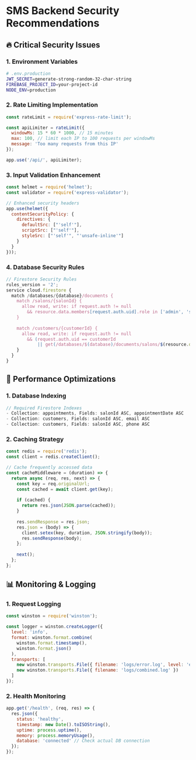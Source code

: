 # SMS Backend Security Recommendations

## 🔥 Critical Security Issues

### 1. Environment Variables
```bash
# .env.production
JWT_SECRET=generate-strong-random-32-char-string
FIREBASE_PROJECT_ID=your-project-id
NODE_ENV=production
```

### 2. Rate Limiting Implementation
```javascript
const rateLimit = require('express-rate-limit');

const apiLimiter = rateLimit({
  windowMs: 15 * 60 * 1000, // 15 minutes
  max: 100, // limit each IP to 100 requests per windowMs
  message: 'Too many requests from this IP'
});

app.use('/api/', apiLimiter);
```

### 3. Input Validation Enhancement
```javascript
const helmet = require('helmet');
const validator = require('express-validator');

// Enhanced security headers
app.use(helmet({
  contentSecurityPolicy: {
    directives: {
      defaultSrc: ["'self'"],
      scriptSrc: ["'self'"],
      styleSrc: ["'self'", "'unsafe-inline'"]
    }
  }
}));
```

### 4. Database Security Rules
```javascript
// Firestore Security Rules
rules_version = '2';
service cloud.firestore {
  match /databases/{database}/documents {
    match /salons/{salonId} {
      allow read, write: if request.auth != null 
        && resource.data.members[request.auth.uid].role in ['admin', 'staff'];
    }
    
    match /customers/{customerId} {
      allow read, write: if request.auth != null 
        && (request.auth.uid == customerId 
            || get(/databases/$(database)/documents/salons/$(resource.data.salonId)).data.members[request.auth.uid].role in ['admin', 'staff']);
    }
  }
}
```

## 🚀 Performance Optimizations

### 1. Database Indexing
```javascript
// Required Firestore Indexes
- Collection: appointments, Fields: salonId ASC, appointmentDate ASC
- Collection: customers, Fields: salonId ASC, email ASC
- Collection: customers, Fields: salonId ASC, phone ASC
```

### 2. Caching Strategy
```javascript
const redis = require('redis');
const client = redis.createClient();

// Cache frequently accessed data
const cacheMiddleware = (duration) => {
  return async (req, res, next) => {
    const key = req.originalUrl;
    const cached = await client.get(key);
    
    if (cached) {
      return res.json(JSON.parse(cached));
    }
    
    res.sendResponse = res.json;
    res.json = (body) => {
      client.setex(key, duration, JSON.stringify(body));
      res.sendResponse(body);
    };
    
    next();
  };
};
```

## 📊 Monitoring & Logging

### 1. Request Logging
```javascript
const winston = require('winston');

const logger = winston.createLogger({
  level: 'info',
  format: winston.format.combine(
    winston.format.timestamp(),
    winston.format.json()
  ),
  transports: [
    new winston.transports.File({ filename: 'logs/error.log', level: 'error' }),
    new winston.transports.File({ filename: 'logs/combined.log' })
  ]
});
```

### 2. Health Monitoring
```javascript
app.get('/health', (req, res) => {
  res.json({
    status: 'healthy',
    timestamp: new Date().toISOString(),
    uptime: process.uptime(),
    memory: process.memoryUsage(),
    database: 'connected' // Check actual DB connection
  });
});
```